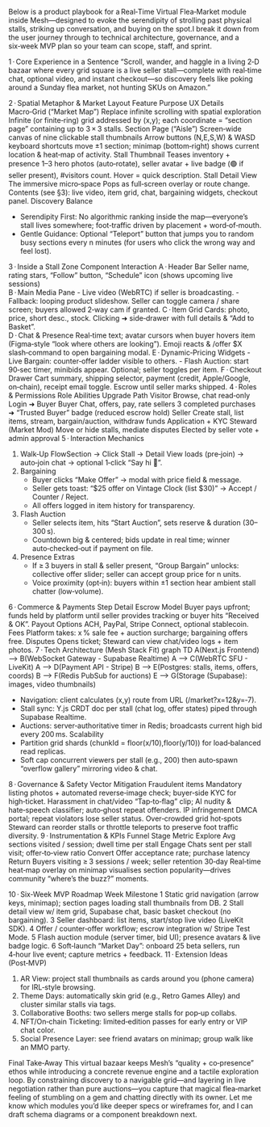 Below is a product playbook for a Real‑Time Virtual Flea‑Market module inside Mesh—designed to evoke the serendipity of strolling past physical stalls, striking up conversation, and buying on the spot.I break it down from the user journey through to technical architecture, governance, and a six‑week MVP plan so your team can scope, staff, and sprint.

1 · Core Experience in a Sentence
“Scroll, wander, and haggle in a living 2‑D bazaar where every grid square is a live seller stall—complete with real‑time chat, optional video, and instant checkout—so discovery feels like poking around a Sunday flea market, not hunting SKUs on Amazon.”

2 · Spatial Metaphor & Market Layout
Feature	Purpose	UX Details
Macro‑Grid (“Market Map”)	Replace infinite scrolling with spatial exploration	Infinite (or finite‑ring) grid addressed by (x,y); each coordinate = “section page” containing up to 3 × 3 stalls.
Section Page (“Aisle”)	Screen‑wide canvas of nine clickable stall thumbnails	Arrow buttons (N,E,S,W) & WASD keyboard shortcuts move ±1 section; minimap (bottom‑right) shows current location & heat‑map of activity.
Stall Thumbnail	Teases inventory + presence	1–3 hero photos (auto‑rotate), seller avatar + live badge (🟢 if seller present), #visitors count. Hover = quick description.
Stall Detail View	The immersive micro‑space	Pops as full‑screen overlay or route change. Contents (see §3): live video, item grid, chat, bargaining widgets, checkout panel.
Discovery Balance
* Serendipity First: No algorithmic ranking inside the map—everyone’s stall lives somewhere; foot‑traffic driven by placement + word‑of‑mouth.
* Gentle Guidance: Optional “Teleport” button that jumps you to random busy sections every n minutes (for users who click the wrong way and feel lost).

3 · Inside a Stall
Zone	Component	Interaction
A · Header Bar	Seller name, rating stars, “Follow” button, “Schedule” icon (shows upcoming live sessions)	
B · Main Media Pane	- Live video (WebRTC) if seller is broadcasting. - Fallback: looping product slideshow.	Seller can toggle camera / share screen; buyers allowed 2‑way cam if granted.
C · Item Grid	Cards: photo, price, short desc., stock. Clicking ➜ side‑drawer with full details & “Add to Basket”.	
D · Chat & Presence	Real‑time text; avatar cursors when buyer hovers item (Figma‑style “look where others are looking”).	Emoji reacts & /offer $X slash‑command to open bargaining modal.
E · Dynamic‑Pricing Widgets	- Live Bargain: counter‑offer ladder visible to others. - Flash Auction: start 90‑sec timer, minibids appear.	Optional; seller toggles per item.
F · Checkout Drawer	Cart summary, shipping selector, payment (credit, Apple/Google, on‑chain), receipt email toggle.	Escrow until seller marks shipped.
4 · Roles & Permissions
Role	Abilities	Upgrade Path
Visitor	Browse, chat read‑only	Login ➜ Buyer
Buyer	Chat, offers, pay, rate sellers	3 completed purchases ➜ “Trusted Buyer” badge (reduced escrow hold)
Seller	Create stall, list items, stream, bargain/auction, withdraw funds	Application + KYC
Steward (Market Mod)	Move or hide stalls, mediate disputes	Elected by seller vote + admin approval
5 · Interaction Mechanics
1. Walk‑Up FlowSection → Click Stall → Detail View loads (pre‑join) → auto‑join chat → optional 1‑click “Say hi 👋”.
2. Bargaining
    * Buyer clicks “Make Offer” → modal with price field & message.
    * Seller gets toast: “$25 offer on Vintage Clock (list $30)” → Accept / Counter / Reject.
    * All offers logged in item history for transparency.
3. Flash Auction
    * Seller selects item, hits “Start Auction”, sets reserve & duration (30–300 s).
    * Countdown big & centered; bids update in real time; winner auto‑checked‑out if payment on file.
4. Presence Extras
    * If ≥ 3 buyers in stall & seller present, “Group Bargain” unlocks: collective offer slider; seller can accept group price for n units.
    * Voice proximity (opt‑in): buyers within ±1 section hear ambient stall chatter (low‑volume).

6 · Commerce & Payments
Step	Detail
Escrow Model	Buyer pays upfront; funds held by platform until seller provides tracking or buyer hits “Received & OK”.
Payout Options	ACH, PayPal, Stripe Connect, optional stablecoin.
Fees	Platform takes: x % sale fee + auction surcharge; bargaining offers free.
Disputes	Opens ticket; Steward can view chat/video logs + item photos.
7 · Tech Architecture (Mesh Stack Fit)
graph TD
A(Next.js Frontend) --> B(WebSocket Gateway - Supabase Realtime)
A --> C(WebRTC SFU - LiveKit)
A --> D(Payment API - Stripe)
B --> E(Postgres: stalls, items, offers, coords)
B --> F(Redis PubSub for auctions)
E --> G(Storage (Supabase): images, video thumbnails)
* Navigation: client calculates (x,y) route from URL (/market?x=12&y=‑7).
* Stall sync: Y.js CRDT doc per stall (chat log, offer states) piped through Supabase Realtime.
* Auctions: server‑authoritative timer in Redis; broadcasts current high bid every 200 ms.
Scalability
* Partition grid shards (chunkId = floor(x/10),floor(y/10)) for load‑balanced read replicas.
* Soft cap concurrent viewers per stall (e.g., 200) then auto‑spawn “overflow gallery” mirroring video & chat.

8 · Governance & Safety
Vector	Mitigation
Fraudulent items	Mandatory listing photos + automated reverse‑image check; buyer‑side KYC for high‑ticket.
Harassment in chat/video	“Tap‑to‑flag” clip; AI nudity & hate‑speech classifier; auto‑ghost repeat offenders.
IP infringement	DMCA portal; repeat violators lose seller status.
Over‑crowded grid hot‑spots	Steward can reorder stalls or throttle teleports to preserve foot traffic diversity.
9 · Instrumentation & KPIs
Funnel Stage	Metric
Explore	Avg sections visited / session; dwell time per stall
Engage	Chats sent per stall visit; offer‑to‑view ratio
Convert	Offer acceptance rate; purchase latency
Return	Buyers visiting ≥ 3 sessions / week; seller retention 30‑day
Real‑time heat‑map overlay on minimap visualises section popularity—drives community “where’s the buzz?” moments.

10 · Six‑Week MVP Roadmap
Week	Milestone
1	Static grid navigation (arrow keys, minimap); section pages loading stall thumbnails from DB.
2	Stall detail view w/ item grid, Supabase chat, basic basket checkout (no bargaining).
3	Seller dashboard: list items, start/stop live video (LiveKit SDK).
4	Offer / counter‑offer workflow; escrow integration w/ Stripe Test Mode.
5	Flash auction module (server timer, bid UI); presence avatars & live badge logic.
6	Soft‑launch “Market Day”: onboard 25 beta sellers, run 4‑hour live event; capture metrics + feedback.
11 · Extension Ideas (Post‑MVP)
1. AR View: project stall thumbnails as cards around you (phone camera) for IRL‑style browsing.
2. Theme Days: automatically skin grid (e.g., Retro Games Alley) and cluster similar stalls via tags.
3. Collaborative Booths: two sellers merge stalls for pop‑up collabs.
4. NFT/On‑chain Ticketing: limited‑edition passes for early entry or VIP chat color.
5. Social Presence Layer: see friend avatars on minimap; group walk like an MMO party.

Final Take‑Away
This virtual bazaar keeps Mesh’s “quality + co‑presence” ethos while introducing a concrete revenue engine and a tactile exploration loop. By constraining discovery to a navigable grid—and layering in live negotiation rather than pure auctions—you capture that magical flea‑market feeling of stumbling on a gem and chatting directly with its owner.
Let me know which modules you’d like deeper specs or wireframes for, and I can draft schema diagrams or a component breakdown next.
